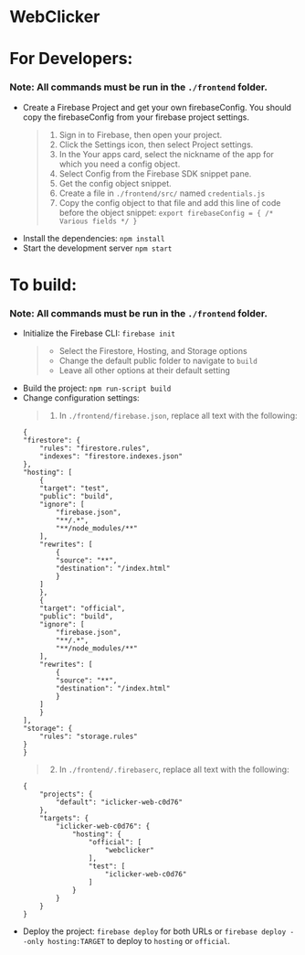 # WebClicker

# For Developers:
### Note: All commands must be run in the `./frontend` folder.
- Create a Firebase Project and get your own firebaseConfig. You should copy the firebaseConfig from your firebase project settings.
    > 1. Sign in to Firebase, then open your project.
    > 2. Click the Settings icon, then select Project settings.
    > 3. In the Your apps card, select the nickname of the app for which you need a config object.
    > 4. Select Config from the Firebase SDK snippet pane.
    > 5. Get the config object snippet.
    > 6. Create a file in `./frontend/src/` named `credentials.js`
    > 7. Copy the config object to that file and add this line of code before the object snippet: `export firebaseConfig = { /* Various fields */ }`
- Install the dependencies: `npm install`
- Start the development server `npm start`

# To build:
### Note: All commands must be run in the `./frontend` folder.
- Initialize the Firebase CLI: `firebase init`
    > - Select the Firestore, Hosting, and Storage options
    > - Change the default public folder to navigate to `build`
    > - Leave all other options at their default setting
- Build the project: `npm run-script build`
- Change configuration settings:
    > 1. In `./frontend/firebase.json`, replace all text with the following:
    ```
    {
    "firestore": {
        "rules": "firestore.rules",
        "indexes": "firestore.indexes.json"
    },
    "hosting": [
        {
        "target": "test",
        "public": "build",
        "ignore": [
            "firebase.json",
            "**/.*",
            "**/node_modules/**"
        ],
        "rewrites": [
            {
            "source": "**",
            "destination": "/index.html"
            }
        ]
        },
        {
        "target": "official",
        "public": "build",
        "ignore": [
            "firebase.json",
            "**/.*",
            "**/node_modules/**"
        ],
        "rewrites": [
            {
            "source": "**",
            "destination": "/index.html"
            }
        ]
        }
    ],
    "storage": {
        "rules": "storage.rules"
    }
    }
    ```
    > 2. In `./frontend/.firebaserc`, replace all text with the following:
    ```
    {
        "projects": {
            "default": "iclicker-web-c0d76"
        },
        "targets": {
            "iclicker-web-c0d76": {
                "hosting": {
                    "official": [
                        "webclicker"
                    ],
                    "test": [
                        "iclicker-web-c0d76"
                    ]
                }
            }
        }
    }
    ```
- Deploy the project: `firebase deploy` for both URLs or `firebase deploy --only hosting:TARGET` to deploy to `hosting` or `official`.